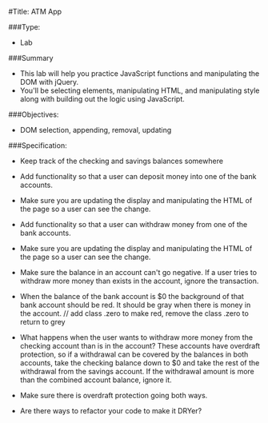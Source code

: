 #Title: ATM App

###Type:
- Lab

###Summary
- This lab will help you practice JavaScript functions and manipulating the DOM with jQuery.
- You'll be selecting elements, manipulating HTML, and manipulating style along
with building out the logic using JavaScript.

###Objectives:
- DOM selection, appending, removal, updating

###Specification:

* Keep track of the checking and savings balances somewhere

* Add functionality so that a user can deposit money into one of the bank accounts.

* Make sure you are updating the display and manipulating the HTML of the page
so a user can see the change.

* Add functionality so that a user can withdraw money from one of the bank accounts.

* Make sure you are updating the display and manipulating the HTML of the page
so a user can see the change.

* Make sure the balance in an account can't go negative. If a user tries to
withdraw more money than exists in the account, ignore the transaction.

* When the balance of the bank account is $0 the background of that bank account
should be red. It should be gray when there is money in the account.
// add class .zero to make red, remove the class .zero to return to grey

* What happens when the user wants to withdraw more money from the checking
account than is in the account? These accounts have overdraft protection, so if
a withdrawal can be covered by the balances in both accounts, take the checking
balance down to $0 and take the rest of the withdrawal from the savings account.
If the withdrawal amount is more than the combined account balance, ignore it.

* Make sure there is overdraft protection going both ways.

* Are there ways to refactor your code to make it DRYer?
